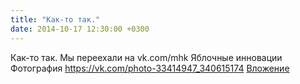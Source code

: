 ```yaml
---
title: "Как-то так."
date: 2014-10-17 12:30:00 +0300
---
```


Как-то так.
Мы переехали на vk.com/mhk
Яблочные инновации
Фотография
<a class="vk-attach" href="https://vk.com/photo-33414947_340615174">https://vk.com/photo-33414947_340615174</a>
<a class="vk-attach" href="https://vk.com/photo-33414947_340615174">Вложение</a>
